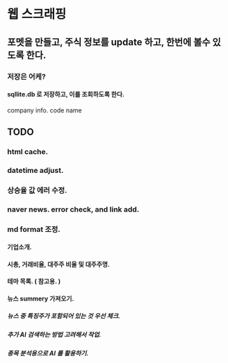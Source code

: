 # 웹 스크래핑

## 포멧을 만들고, 주식 정보를 update 하고, 한번에 볼수 있도록 한다.

### 저장은 어케?

#### sqllite.db 로 저장하고, 이를 조회하도록 한다.

company info.
  code
  name

## TODO

### html cache.

### datetime adjust.

### 상승율 값 에러 수정.

### naver news. error check, and link add.

### md format 조정.

#### 기업소개.

#### 시총, 거래비율, 대주주 비율 및 대주주명.

#### 테마 목록. ( 참고용. )

#### 뉴스 summery 가져오기.

##### 뉴스 중 특징주가 포함되어 있는 것 우선 체크.

##### 추가 AI 검색하는 방법 고려해서 작업.

##### 종목 분석용으로 AI 를 활용하기.

